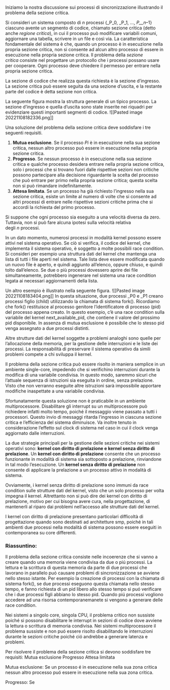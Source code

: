 Iniziamo la nostra discussione sui processi di sincronizzazione illustrando il problema della sezione critica.

Si consideri un sistema composto di _n_ processi {_P_0, _P_1, …, _P__n_–1} ciascuno avente un segmento di codice, chiamato sezione critica (detto anche _regione critica_), in cui il processo può modificare variabili comuni, aggiornare una tabella, scrivere in un file e così via.
La caratteristica fondamentale del sistema è che, quando un processo è in esecuzione nella propria sezione critica, non si consente ad alcun altro processo di essere in esecuzione nella propria sezione critica. Il problema della _sezione critica_ consiste nel progettare un protocollo che i processi possano usare per cooperare.
Ogni processo deve chiedere il permesso per entrare nella propria sezione critica.

La sezione di codice che realizza questa richiesta è la sezione d’ingresso.
La sezione critica può essere seguita da una sezione d’uscita, e la restante parte del codice è detta sezione non critica. 

La seguente figura mostra la struttura generale di un tipico processo. 
La sezione d’ingresso e quella d’uscita sono state inserite nei riquadri per evidenziare questi importanti segmenti di codice.
![[Pasted image 20221108182336.png]]

Una soluzione del problema della sezione critica deve soddisfare i tre seguenti requisiti.
1.  **Mutua esclusione**. Se il processo _Pi_ è in esecuzione nella sua sezione critica, nessun altro processo può essere in esecuzione nella propria sezione critica.
2.  **Progresso**. Se nessun processo è in esecuzione nella sua sezione critica e qualche processo desidera entrare nella propria sezione critica, solo i processi che si trovano fuori dalle rispettive sezioni non critiche possono partecipare alla decisione riguardante la scelta del processo che può entrare per primo nella propria sezione critica; questa scelta non si può rimandare indefinitamente.
3.  **Attesa limitata**. Se un processo ha già richiesto l’ingresso nella sua sezione critica, esiste un limite al numero di volte che si consente ad altri processi di entrare nelle rispettive sezioni critiche prima che si accordi la richiesta del primo processo.

Si suppone che ogni processo sia eseguito a una velocità diversa da zero. Tuttavia, non si può fare alcuna ipotesi sulla velocità relativa degli _n_ processi.

In un dato momento, numerosi processi in modalità kernel possono essere attivi nel sistema operativo. Se ciò si verifica, il codice del kernel, che implementa il sistema operativo, è soggetto a molte possibili race condition. Si consideri per esempio una struttura dati del kernel che mantenga una lista di tutti i file aperti nel sistema. Tale lista deve essere modificata quando un nuovo file è aperto, e quindi aggiunto all’elenco, oppure chiuso, e quindi tolto dall’elenco. Se due o più processi dovessero aprire dei file simultaneamente, potrebbero ingenerare nel sistema una race condition legata ai necessari aggiornamenti della lista.

Un altro esempio è illustrato nella seguente figura.
![[Pasted image 20221108183404.png]]
In questa situazione, due processi _P0 e _P1 creano processi figlio (child) utilizzando la chiamata di sistema fork(). 
Ricordiamo che fork() restituisce al processo genitore l’identificatore di processo (pid) del processo appena creato. 
In questo esempio, c’è una race condition sulla variabile del kernel next_available_pid, che contiene il valore del prossimo pid disponibile. In assenza di mutua esclusione è possibile che lo stesso pid venga assegnato a due processi distinti.

Altre strutture dati del kernel soggette a problemi analoghi sono quelle per l’allocazione della memoria, per la gestione delle interruzioni e le liste dei processi. La responsabilità di preservare il sistema operativo da simili problemi compete a chi sviluppa il kernel.

Il problema della sezione critica può essere risolto in maniera semplice in un ambiente single-core, impedendo che si verifichino interruzioni durante la modifica di una variabile condivisa. 
In questo modo, saremmo sicuri che l’attuale sequenza di istruzioni sia eseguita in ordine, senza prelazione. 
Visto che non verranno eseguite altre istruzioni sarà impossibile apportare modifiche inaspettate a una variabile condivisa.

Sfortunatamente questa soluzione non è praticabile in un ambiente multiprocessore. 
Disabilitare gli interrupt su un multiprocessore può richiedere infatti molto tempo, poiché il messaggio viene passato a tutti i processori. 
Questo invio di messaggi ritarda l’ingresso in ciascuna sezione critica e l’efficienza del sistema diminuisce. 
Va inoltre tenuto in considerazione l’effetto sul clock di sistema nel caso in cui il clock venga aggiornato dalle interruzioni.

La due strategie principali per la gestione delle sezioni critiche nei sistemi operativi sono: **kernel con diritto di prelazione e kernel senza diritto di prelazione**.
	Un **kernel con diritto di prelazione** consente che un processo funzionante in modalità di sistema sia sottoposto a prelazione, rinviandone in tal modo l’esecuzione.
	Un **kernel senza diritto di prelazione** non consente di applicare la prelazione a un processo attivo in modalità di sistema.
	
Ovviamente, i kernel senza diritto di prelazione sono immuni da race condition sulle strutture dati del kernel, visto che un solo processo per volta impegna il kernel.
Altrettanto non si può dire dei kernel con diritto di prelazione, motivo per cui bisogna avere cura, nella progettazione, di mantenerli al riparo dai problemi nell’accesso alle strutture dati del kernel. 

I kernel con diritto di prelazione presentano particolari difficoltà di progettazione quando sono destinati ad architetture smp, poiché in tali ambienti due processi nella modalità di sistema possono essere eseguiti in contemporanea su core differenti.

### Riassuntino:
Il problema della sezione critica consiste nelle incoerenze che si vanno a creare quando una memoria viene condivisa da due o piú processi.
La lettura e la scrittura di questa memoria da parte di due processi che lavorano in parallelo puó causare problemi di sincronizzazione se avviene nello stesso istante.
Per esempio la creazione di processi con la chiamata di sistema fork(), se due processi eseguono questa chiamata nello stesso tempo, e fanno richiesta di un pid libero allo stesso tempo si puó verificare che i due processi figli abbiano lo stesso pid.
Quando piú processi vogliono accedere ad una risorsa contemporanemanete si vengono a generare delle race condition.

Nei sistemi a singolo core, singola CPU, il problema critico non sussiste poiché si possono disabilitare le interrupt in sezioni di codice dove avviene la lettura o scrittura di memoria condivisa.
Nei sistemi multiprocessore il problema sussiste e non puó essere risolto disabilitando le interruzioni durante le sezioni critiche poiché ció andrebbe a generare latenza e problemi.

Per risolvere il problema della sezione critica si devono soddisfare tre requisiti:
Mutua esclusione
Progresso
Attesa limitata

Mutua esclusione: Se un processo é in esecuzione nella sua zona critica nessun altro processo puó essere in esecuzione nella sua zona critica.

Progresso: Se 